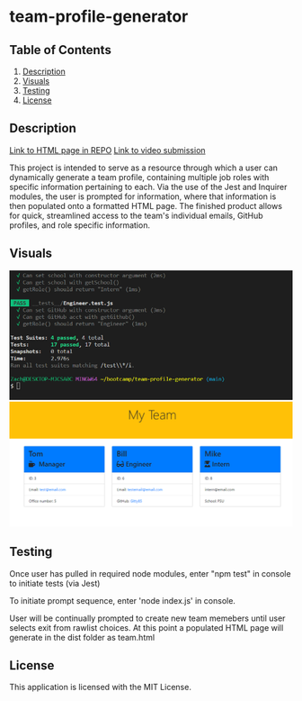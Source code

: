 # team-profile-generator

## Table of Contents
1. [Description](#description)
2. [Visuals](#visuals)
3. [Testing](#testing)
4. [License](#license)

## Description
[Link to HTML page in REPO](https://github.com/Zachattack221/team-profile-generator/blob/main/dist/team.html)
[Link to video submission](https://drive.google.com/file/d/1_rXccN3kdwZF1hox7dYbxN725gbilm4F/view)

This project is intended to serve as a resource through which a user can dynamically generate a team profile, containing multiple job roles with specific information pertaining to each. Via the use of the Jest and Inquirer modules, the user is prompted for information, where that information is then populated onto a formatted HTML page. 
The finished product allows for quick, streamlined access to the team's individual emails, GitHub profiles, and role specific information. 

## Visuals
![Tests Passing](./images/TestsPassing.png)
![Sample Team](./images/SampleTeam.png)

## Testing
Once user has pulled in required node modules, enter "npm test" in console to initiate tests (via Jest)

To initiate prompt sequence, enter 'node index.js' in console. 

User will be continually prompted to create new team memebers until user selects exit from rawlist choices. 
At this point a populated HTML page will generate in the dist folder as team.html

## License
This application is licensed with the MIT License.
